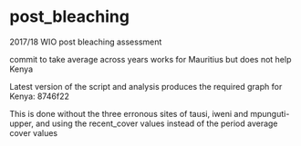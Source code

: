# post_bleaching
2017/18 WIO post bleaching assessment

commit to take average across years works for Mauritius but does not help Kenya

Latest version of the script and analysis produces the required graph for Kenya:
8746f22

This is done without the three erronous sites of tausi, iweni and mpunguti-upper, and using the recent_cover values instead of the period average cover values